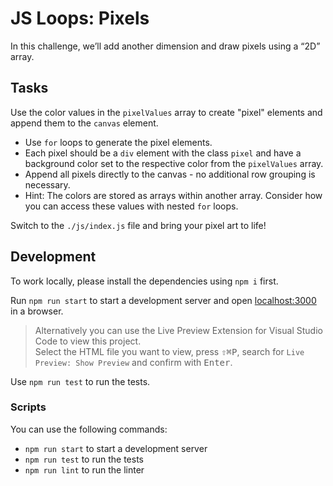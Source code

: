 # JS Loops: Pixels

In this challenge, we’ll add another dimension and draw pixels using a “2D” array.

## Tasks

Use the color values in the `pixelValues` array to create "pixel" elements and append them to the `canvas` element.

- Use `for` loops to generate the pixel elements.
- Each pixel should be a `div` element with the class `pixel` and have a background color set to the respective color from the `pixelValues` array.
- Append all pixels directly to the canvas - no additional row grouping is necessary.
- Hint: The colors are stored as arrays within another array. Consider how you can access these values with nested `for` loops.

Switch to the `./js/index.js` file and bring your pixel art to life!

## Development

To work locally, please install the dependencies using `npm i` first.

Run `npm run start` to start a development server and open [localhost:3000](http://localhost:3000) in a browser.

> Alternatively you can use the Live Preview Extension for Visual Studio Code to view this project.  
> Select the HTML file you want to view, press <kbd>⇧</kbd><kbd>⌘</kbd><kbd>P</kbd>, search for `Live Preview: Show Preview` and confirm with <kbd>Enter</kbd>.

Use `npm run test` to run the tests.

### Scripts

You can use the following commands:

- `npm run start` to start a development server
- `npm run test` to run the tests
- `npm run lint` to run the linter
